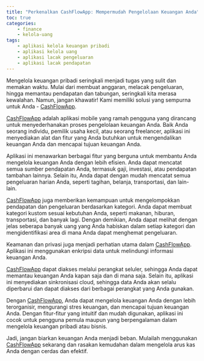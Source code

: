```yaml
---
title: "Perkenalkan CashFlowApp: Mempermudah Pengelolaan Keuangan Anda"
toc: true
categories:
    - finance
    - kelola-uang
tags:
    - aplikasi kelola keuangan pribadi
    - aplikasi kelola uang
    - aplikasi lacak pengeluaran
    - aplikasi lacak pendapatan
---
```


Mengelola keuangan pribadi seringkali menjadi tugas yang sulit dan memakan waktu. Mulai dari membuat anggaran, melacak pengeluaran, hingga memantau pendapatan dan tabungan, seringkali kita merasa kewalahan. Namun, jangan khawatir! Kami memiliki solusi yang sempurna untuk Anda - [CashFlowApp](https://play.google.com/store/apps/details?id=com.kancio.cashflow).

[CashFlowApp](https://play.google.com/store/apps/details?id=com.kancio.cashflow) adalah aplikasi mobile yang ramah pengguna yang dirancang untuk menyederhanakan proses pengelolaan keuangan Anda. Baik Anda seorang individu, pemilik usaha kecil, atau seorang freelancer, aplikasi ini menyediakan alat dan fitur yang Anda butuhkan untuk mengendalikan keuangan Anda dan mencapai tujuan keuangan Anda.

Aplikasi ini menawarkan berbagai fitur yang berguna untuk membantu Anda mengelola keuangan Anda dengan lebih efisien. Anda dapat mencatat semua sumber pendapatan Anda, termasuk gaji, investasi, atau pendapatan tambahan lainnya. Selain itu, Anda dapat dengan mudah mencatat semua pengeluaran harian Anda, seperti tagihan, belanja, transportasi, dan lain-lain.

[CashFlowApp](https://play.google.com/store/apps/details?id=com.kancio.cashflow) juga memberikan kemampuan untuk mengelompokkan pendapatan dan pengeluaran berdasarkan kategori. Anda dapat membuat kategori kustom sesuai kebutuhan Anda, seperti makanan, hiburan, transportasi, dan banyak lagi. Dengan demikian, Anda dapat melihat dengan jelas seberapa banyak uang yang Anda habiskan dalam setiap kategori dan mengidentifikasi area di mana Anda dapat menghemat pengeluaran.

Keamanan dan privasi juga menjadi perhatian utama dalam [CashFlowApp](https://play.google.com/store/apps/details?id=com.kancio.cashflow). Aplikasi ini menggunakan enkripsi data untuk melindungi informasi keuangan Anda. 

[CashFlowApp](https://play.google.com/store/apps/details?id=com.kancio.cashflow) dapat diakses melalui perangkat seluler, sehingga Anda dapat memantau keuangan Anda kapan saja dan di mana saja. Selain itu, aplikasi ini menyediakan sinkronisasi cloud, sehingga data Anda akan selalu diperbarui dan dapat diakses dari berbagai perangkat yang Anda gunakan.

Dengan [CashFlowApp](https://play.google.com/store/apps/details?id=com.kancio.cashflow), Anda dapat mengelola keuangan Anda dengan lebih terorganisir, mengurangi stres keuangan, dan mencapai tujuan keuangan Anda. Dengan fitur-fitur yang intuitif dan mudah digunakan, aplikasi ini cocok untuk pengguna pemula maupun yang berpengalaman dalam mengelola keuangan pribadi atau bisnis.

Jadi, jangan biarkan keuangan Anda menjadi beban. Mulailah menggunakan [CashFlowApp](https://play.google.com/store/apps/details?id=com.kancio.cashflow) sekarang dan rasakan kemudahan dalam mengelola arus kas Anda dengan cerdas dan efektif.